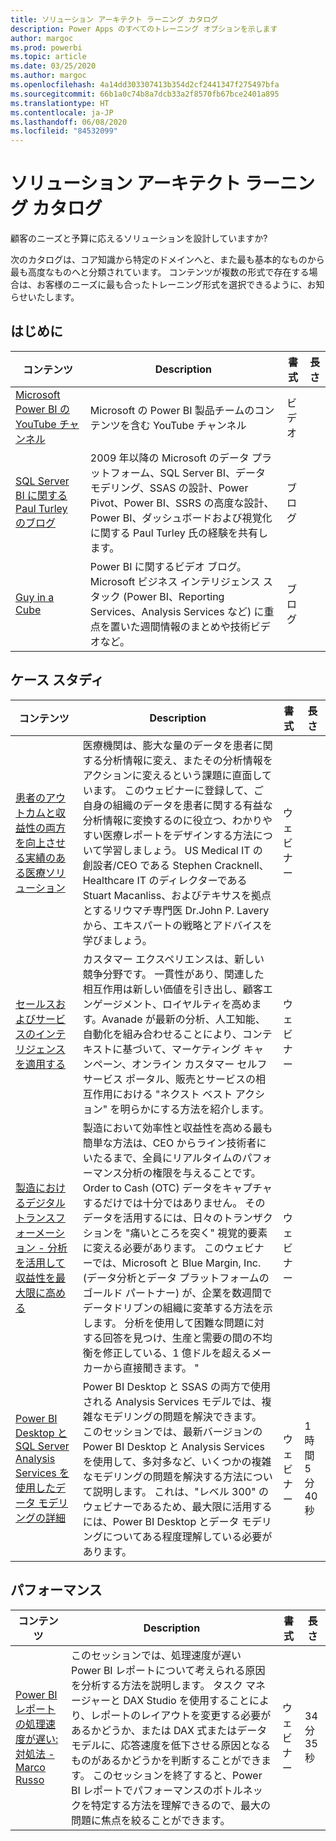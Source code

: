 ```yaml
---
title: ソリューション アーキテクト ラーニング カタログ
description: Power Apps のすべてのトレーニング オプションを示します
author: margoc
ms.prod: powerbi
ms.topic: article
ms.date: 03/25/2020
ms.author: margoc
ms.openlocfilehash: 4a14dd303307413b354d2cf2441347f275497bfa
ms.sourcegitcommit: 66b1a0c74b8a7dcb33a2f8570fb67bce2401a895
ms.translationtype: HT
ms.contentlocale: ja-JP
ms.lasthandoff: 06/08/2020
ms.locfileid: "84532099"
---
```

# <a name="solution-architects-learning-catalog"></a>ソリューション アーキテクト ラーニング カタログ

顧客のニーズと予算に応えるソリューションを設計していますか? 

次のカタログは、コア知識から特定のドメインへと、また最も基本的なものから最も高度なものへと分類されています。 コンテンツが複数の形式で存在する場合は、お客様のニーズに最も合ったトレーニング形式を選択できるように、お知らせいたします。 

## <a name="get-started"></a>はじめに<a name="get-started"></a>
| コンテンツ  | Description  | 書式 | 長さ |
|-------------------------------------------------------------------------------------|-------------------------------------------------------------------------------------------------------------------------------------------------------------------------------------------------------------|--------|--------|
| [Microsoft Power BI の YouTube チャンネル](https://www.youtube.com/user/mspowerbi/videos) | Microsoft の Power BI 製品チームのコンテンツを含む YouTube チャンネル  | ビデオ |        |
| [SQL Server BI に関する Paul Turley のブログ](https://sqlserverbi.blog/)  | 2009 年以降の Microsoft のデータ プラットフォーム、SQL Server BI、データ モデリング、SSAS の設計、Power Pivot、Power BI、SSRS の高度な設計、Power BI、ダッシュボードおよび視覚化に関する Paul Turley 氏の経験を共有します。 | ブログ   |        |
| [Guy in a Cube](https://www.youtube.com/channel/UCFp1vaKzpfvoGai0vE5VJ0w)  | Power BI に関するビデオ ブログ。Microsoft ビジネス インテリジェンス スタック (Power BI、Reporting Services、Analysis Services など) に重点を置いた週間情報のまとめや技術ビデオなど。     | ブログ   |        |
## <a name="case-studies"></a>ケース スタディ<a name="case-studies"></a>
| コンテンツ  | Description  | 書式 | 長さ |
|-------------------------------------------------------------------------------------|-------------------------------------------------------------------------------------------------------------------------------------------------------------------------------------------------------------|--------|--------|
| [患者のアウトカムと収益性の両方を向上させる実績のある医療ソリューション](https://info.microsoft.com/Proven-Techniques-for-Building-Effective-Dashboards-OnDemandRegistration.html) | 医療機関は、膨大な量のデータを患者に関する分析情報に変え、またその分析情報をアクションに変えるという課題に直面しています。 このウェビナーに登録して、ご自身の組織のデータを患者に関する有益な分析情報に変換するのに役立つ、わかりやすい医療レポートをデザインする方法について学習しましょう。 US Medical IT の創設者/CEO である Stephen Cracknell、Healthcare IT のディレクターである Stuart Macanliss、およびテキサスを拠点とするリウマチ専門医 Dr.John P. Lavery から、エキスパートの戦略とアドバイスを学びましょう。 | ウェビナー |                |
| [セールスおよびサービスのインテリジェンスを適用する](https://info.microsoft.com/applied-intelligence-for-sales-service-ondemand.html)  | カスタマー エクスペリエンスは、新しい競争分野です。 一貫性があり、関連した相互作用は新しい価値を引き出し、顧客エンゲージメント、ロイヤルティを高めます。Avanade が最新の分析、人工知能、自動化を組み合わせることにより、コンテキストに基づいて、マーケティング キャンペーン、オンライン カスタマー セルフサービス ポータル、販売とサービスの相互作用における "ネクスト ベスト アクション" を明らかにする方法を紹介します。  | ウェビナー |                |
| [製造におけるデジタル トランスフォーメーション - 分析を活用して収益性を最大限に高める](https://info.microsoft.com/digital-transformation-in-manufacturing-ondemand.html)  | 製造において効率性と収益性を高める最も簡単な方法は、CEO からライン技術者にいたるまで、全員にリアルタイムのパフォーマンス分析の権限を与えることです。 Order to Cash (OTC) データをキャプチャするだけでは十分ではありません。 そのデータを活用するには、日々のトランザクションを "痛いところを突く" 視覚的要素に変える必要があります。  このウェビナーでは、Microsoft と Blue Margin, Inc. (データ分析とデータ プラットフォームのゴールド パートナー) が、企業を数週間でデータドリブンの組織に変革する方法を示します。 分析を使用して困難な問題に対する回答を見つけ、生産と需要の間の不均衡を修正している、1 億ドルを超えるメーカーから直接聞きます。 " | ウェビナー  |         |                
| [Power BI Desktop と SQL Server Analysis Services を使用したデータ モデリングの詳細](https://community.powerbi.com/t5/Webinars-and-Video-Gallery/Deep-dive-into-data-modeling-using-Power-BI-desktop-and-SQL/td-p/158625)  | Power BI Desktop と SSAS の両方で使用される Analysis Services モデルでは、複雑なモデリングの問題を解決できます。 このセッションでは、最新バージョンの Power BI Desktop と Analysis Services を使用して、多対多など、いくつかの複雑なモデリングの問題を解決する方法について説明します。 これは、"レベル 300" のウェビナーであるため、最大限に活用するには、Power BI Desktop とデータ モデリングについてある程度理解している必要があります。   | ウェビナー | 1 時間 5 分 40 秒 |
## <a name="performance"></a>パフォーマンス<a name="performance"></a>
| コンテンツ  | Description  | 書式 | 長さ |
|-------------------------------------------------------------------------------------|-------------------------------------------------------------------------------------------------------------------------------------------------------------------------------------------------------------|--------|--------|
| [Power BI レポートの処理速度が遅い: 対処法 - Marco Russo](https://community.powerbi.com/t5/Webinars-and-Video-Gallery/My-Power-BI-report-is-slow-what-should-I-do-by-Marco-Russo/td-p/547348)|   このセッションでは、処理速度が遅い Power BI レポートについて考えられる原因を分析する方法を説明します。 タスク マネージャーと DAX Studio を使用することにより、レポートのレイアウトを変更する必要があるかどうか、または DAX 式またはデータ モデルに、応答速度を低下させる原因となるものがあるかどうかを判断することができます。 このセッションを終了すると、Power BI レポートでパフォーマンスのボトルネックを特定する方法を理解できるので、最大の問題に焦点を絞ることができます。|  ウェビナー |34 分 35 秒 |
